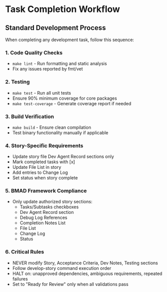 # Task Completion Workflow

## Standard Development Process
When completing any development task, follow this sequence:

### 1. Code Quality Checks
- `make lint` - Run formatting and static analysis
- Fix any issues reported by fmt/vet

### 2. Testing
- `make test` - Run all unit tests
- Ensure 90% minimum coverage for core packages
- `make test-coverage` - Generate coverage report if needed

### 3. Build Verification
- `make build` - Ensure clean compilation
- Test binary functionality manually if applicable

### 4. Story-Specific Requirements
- Update story file Dev Agent Record sections only
- Mark completed tasks with [x]
- Update File List in story
- Add entries to Change Log
- Set status when story complete

### 5. BMAD Framework Compliance
- Only update authorized story sections:
  - Tasks/Subtasks checkboxes
  - Dev Agent Record section
  - Debug Log References
  - Completion Notes List
  - File List
  - Change Log
  - Status

### 6. Critical Rules
- NEVER modify Story, Acceptance Criteria, Dev Notes, Testing sections
- Follow develop-story command execution order
- HALT on: unapproved dependencies, ambiguous requirements, repeated failures
- Set to "Ready for Review" only when all validations pass